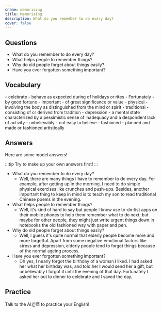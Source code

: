 ```yaml
---
cname: memorising
title: Memorising
description: What do you remember to do every day?
cover: false
---
```

<banner></banner>

## Questions

- What do you remember to do every day?
- What helps people to remember things?
- Why do old people forget about things easily?
- Have you ever forgotten something important?

## Vocabulary

<vocab-list>
- celebrate
  - behave as expected during of holidays or rites
- Fortunately
  - by good fortune
- important
  - of great significance or value
- physical
  - involving the body as distinguished from the mind or spirit
- traditional
  - consisting of or derived from tradition
- depression
  - a mental state characterized by a pessimistic sense of inadequacy and a despondent lack of activity  
- unbelievably
  - not easy to believe
- fashioned
  - planned and made or fashioned artistically

<!-- blank -->

</vocab-list>

## Answers
Here are some model answers!

:::tip
Try to make up your own answers first!
:::

- What do you remember to do every day?
  - Well, there are many things I have to remember to do every day. For example, after getting up in the morning, I need to do simple physical exercises like crunches and push-ups. Besides, another important thing to keep in mind is to teach my son to read traditional Chinese poems in the evening.
- What helps people to remember things?
  - Well, it&#39;s kind of hard to say but people I know use to-do-list apps on their mobile phones to help them remember what to do next; but maybe for other people, they might just write urgent things down in notebooks the old fashioned way with paper and pen.
- Why do old people forget about things easily?
  - Well, I guess it&#39;s quite normal that elderly people become more and more forgetful. Apart from some negative emotional factors like stress and depression, elderly people tend to forget things because of the normal ageing process.
- Have you ever forgotten something important?
  - Oh yes, I nearly forgot the birthday of a woman I liked. I had asked her what her birthday was, and told her I would send her a gift, but unbelievably I forgot it until the evening of that day. Fortunately I asked her out to dinner to celebrate and I saved the day.

## Practice
Talk to the AI老师 to practice your English!
<qrfooter></qrfooter>




